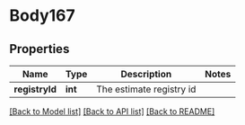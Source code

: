 # Body167

## Properties
Name | Type | Description | Notes
------------ | ------------- | ------------- | -------------
**registryId** | **int** | The estimate registry id | 

[[Back to Model list]](../README.md#documentation-for-models) [[Back to API list]](../README.md#documentation-for-api-endpoints) [[Back to README]](../README.md)


